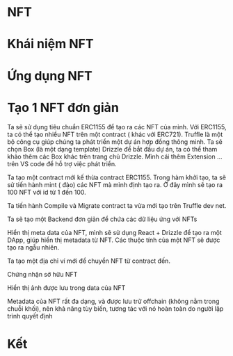 # NFT

# Khái niệm NFT

# Ứng dụng NFT

# Tạo 1 NFT đơn giản

Ta sẽ sử dụng tiêu chuẩn ERC1155 để tạo ra các NFT của mình. Với ERC1155, ta có thể tạo nhiều NFT trên một contract ( khác với ERC721). 
Truffle là một bộ công cụ giúp chúng ta phát triển một dự án hợp đồng thông minh. Ta sẽ chọn Box (là một dạng template) Drizzle để bắt đầu dự án, ta có thể tham khảo thêm các Box khác trên trang chủ Drizzle. Mình cái thêm Extension ... trên VS code để hỗ trợ việc phát triển.

Ta tạo một contract mới kế thừa contract ERC1155. Trong hàm khởi tạo, ta sẽ sử tiến hành mint ( đào) các NFT mà mình định tạo ra. Ở đây mình sẽ tạo ra 100 NFT với id từ 1 đến 100.

Ta tiến hành Compile và Migrate contract ta vừa mới tạo trên Truffle dev net.

Ta sẽ tạo một Backend đơn giản để chứa các dữ liệu ứng với NFTs

Hiển thị meta data của NFT, mình sẽ sử dụng React + Drizzle để tạo ra một DApp, giúp hiển thị metadata từ NFT. Các thuộc tính của một NFT sẽ được tạo ra ngẫu nhiên.

Ta tạo một địa chỉ ví mới để chuyển NFT từ contract đến.

Chứng nhận sở hữu NFT

Hiển thị ảnh được lưu trong data của NFT

Metadata của NFT rất đa dạng, và được lưu trữ offchain (không nằm trong chuỗi khối), nên khả năng tùy biến, tương tác với nó hoàn toàn do người lập trình quyết định

# Kết






